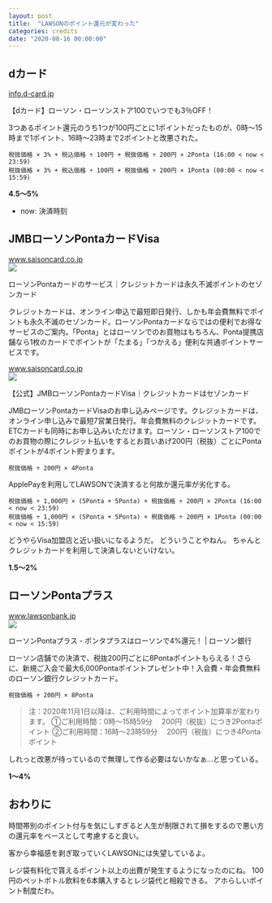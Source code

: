 ```yaml
---
layout: post
title:  "LAWSONのポイント還元が変わった"
categories: credits
date: "2020-08-16 00:00:00"
---
```


## dカード


<div class="card">
  <a href="https://info.d-card.jp/std/topics/la/la_off.html"></a>
  <div class="card__header">
    <a href="https://info.d-card.jp/std/topics/la/la_off.html">info.d-card.jp</a>
  </div>
  <div class="card__image">
    <img src="">
  </div>
  <div class="card__title">
    <p>【dカード】ローソン・ローソンストア100でいつでも3％OFF！</p>
  </div>
  <div class="card__description">
    <p></p>
  </div>
</div>


3つあるポイント還元のうち1つが100円ごとに1ポイントだったものが、0時〜15時まで1ポイント、16時〜23時まで2ポイントと改悪された。

```
税抜価格 × 3% + 税込価格 ÷ 100円 + 税抜価格 ÷ 200円 × 2Ponta (16:00 < now < 23:59)
税抜価格 × 3% + 税込価格 ÷ 100円 + 税抜価格 ÷ 200円 × 1Ponta (00:00 < now < 15:59)
```

**4.5〜5%**

- now: 決済時刻

## JMBローソンPontaカードVisa


<div class="card">
  <a href="https://www.saisoncard.co.jp/ponta/"></a>
  <div class="card__header">
    <a href="https://www.saisoncard.co.jp/ponta/">www.saisoncard.co.jp</a>
  </div>
  <div class="card__image">
    <img src="https://www.saisoncard.co.jp/cmn_data/img/apple-touch-icon.png">
  </div>
  <div class="card__title">
    <p>ローソンPontaカードのサービス｜クレジットカードは永久不滅ポイントのセゾンカード</p>
  </div>
  <div class="card__description">
    <p>クレジットカードは、オンライン申込で最短即日発行、しかも年会費無料でポイントも永久不滅のセゾンカード。ローソンPontaカードならではの便利でお得なサービスのご案内。「Ponta」とはローソンでのお買物はもちろん、Ponta提携店舗なら1枚のカードでポイントが「たまる」「つかえる」便利な共通ポイントサービスです。</p>
  </div>
</div>



<div class="card">
  <a href="https://www.saisoncard.co.jp/lineup/ca130.html"></a>
  <div class="card__header">
    <a href="https://www.saisoncard.co.jp/lineup/ca130.html">www.saisoncard.co.jp</a>
  </div>
  <div class="card__image">
    <img src="https://www.saisoncard.co.jp/wr_xml/images/lineup/cardimg/large/ca130.png">
  </div>
  <div class="card__title">
    <p>【公式】JMBローソンPontaカードVisa｜クレジットカードはセゾンカード</p>
  </div>
  <div class="card__description">
    <p>JMBローソンPontaカードVisaのお申し込みページです。クレジットカードは、オンライン申し込みで最短7営業日発行。年会費無料のクレジットカードです。ETCカードも同時にお申し込みいただけます。ローソン・ローソンストア100でのお買物の際にクレジット払いをするとお買いあげ200円（税抜）ごとにPontaポイントが4ポイント貯まります。</p>
  </div>
</div>


```
税抜価格 ÷ 200円 × 4Ponta
```

ApplePayを利用してLAWSONで決済すると何故か還元率が劣化する。

```
税抜価格 ÷ 1,000円 × (5Ponta + 5Ponta) + 税抜価格 ÷ 200円 × 2Ponta (16:00 < now < 23:59)
税抜価格 ÷ 1,000円 × (5Ponta + 5Ponta) + 税抜価格 ÷ 200円 × 1Ponta (00:00 < now < 15:59)
```

どうやらVisa加盟店と近い扱いになるようだ。
どういうことやねん。
ちゃんとクレジットカードを利用して決済しないといけない。

**1.5〜2%**

## ローソンPontaプラス


<div class="card">
  <a href="https://www.lawsonbank.jp/lp/lp_credit.html"></a>
  <div class="card__header">
    <a href="https://www.lawsonbank.jp/lp/lp_credit.html">www.lawsonbank.jp</a>
  </div>
  <div class="card__image">
    <img src="https://www.lawsonbank.jp/images/lp/lp_credit/ogimage.png">
  </div>
  <div class="card__title">
    <p>ローソンPontaプラス - ポンタプラスはローソンで4%還元！ | ローソン銀行</p>
  </div>
  <div class="card__description">
    <p>ローソン店舗での決済で、税抜200円ごとに8Pontaポイントもらえる！さらに、新規ご入会で最大6,000Pontaポイントプレゼント中！入会費・年会費無料のローソン銀行クレジットカード。</p>
  </div>
</div>


```
税抜価格 ÷ 200円 × 8Ponta
```

> 注：2020年11月1日以降は、ご利用時間によってポイント加算率が変わります。
> ①ご利用時間：0時～15時59分
> 　200円（税抜）につき2Pontaポイント
> ②ご利用時間：16時～23時59分
> 　200円（税抜）につき4Pontaポイント

しれっと改悪が待っているので無理して作る必要はないかなぁ...と思っている。

**1〜4%**

## おわりに

時間帯別のポイント付与を気にしすぎると人生が制限されて損をするので悪い方の還元率をベースとして考慮すると良い。

客から幸福感を剥ぎ取っていくLAWSONには失望しているよ。

レジ袋有料化で貰えるポイント以上の出費が発生するようになったのにね。
100円のペットボトル飲料を6本購入するとレジ袋代と相殺できる。
アホらしいポイント制度だわ。
